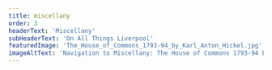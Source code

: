 ```yaml
---
title: miscellany
order: 3
headerText: 'Miscellany'
subHeaderText: 'On All Things Liverpool'
featuredImage: 'The_House_of_Commons_1793-94_by_Karl_Anton_Hickel.jpg'
imageAltText: 'Navigation to Miscellany: The House of Commons 1793-94 by Karl Anton Hickel'
---
```

